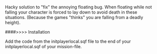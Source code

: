 


Hacky solution to "fix" the annoying floating bug. 
When floating while not falling your character is forced to lay down to avoid death in these situations. 
(Because the games "thinks" you are falling from a deadly height). 

####>>>> Installation

Add the code from the initplayerlocal.sqf file to the end of your initplayerlocal.sqf of your mission-file.
